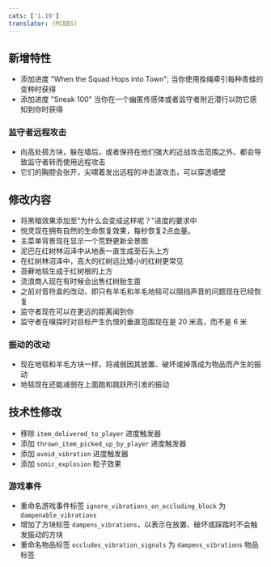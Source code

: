 ```yaml
---
cats: ['1.19']
translator: (MCBBS)
---
```

## 新增特性
* 添加进度 "When the Squad Hops into Town"; 当你使用拴绳牵引每种青蛙的变种时获得
* 添加进度 "Sneak 100" 当你在一个幽匿传感体或者监守者附近潜行以防它感知到你时获得

### 监守者远程攻击
* 向高处搭方块，躲在墙后，或者保持在他们强大的近战攻击范围之外，都会导致监守者转而使用远程攻击
* 它们的胸腔会张开，尖啸着发出远程的冲击波攻击，可以穿透墙壁

## 修改内容
* 将黑暗效果添加至"为什么会变成这样呢？"进度的要求中
* 悦灵现在拥有自然的生命恢复效果，每秒恢复2点血量。
* 主菜单背景现在显示一个荒野更新全景图
* 泥巴在红树林沼泽中从地表一直生成至石头上方
* 在红树林沼泽中，高大的红树远比矮小的红树更常见
* 苔藓地毯生成于红树根的上方
* 流浪商人现在有时候会出售红树胎生苗
* 之前对音符盒的改动，即只有羊毛和羊毛地毯可以阻挡声音的问题现在已经恢复
* 监守者现在可以在更远的距离闻到你
* 监守者在嗅探时对目标产生仇恨的垂直范围现在是 20 米高，而不是 6 米

### 振动的改动
* 现在地毯和羊毛方块一样，将减弱因其放置、破坏或掉落成为物品而产生的振动
* 地毯现在还能减弱在上面跑和跳跃所引发的振动

## 技术性修改
* 移除 `item_delivered_to_player` 进度触发器
* 添加 `thrown_item_picked_up_by_player` 进度触发器
* 添加 `avoid_vibration` 进度触发器
* 添加 `sonic_explosion` 粒子效果

### 游戏事件
* 重命名游戏事件标签 `ignore_vibrations_on_occluding_block` 为 `dampenable_vibrations`
* 增加了方块标签 `dampens_vibrations`，以表示在放置、破坏或踩踏时不会触发振动的方块
* 重命名物品标签 `occludes_vibration_signals` 为 `dampens_vibrations` 物品标签
